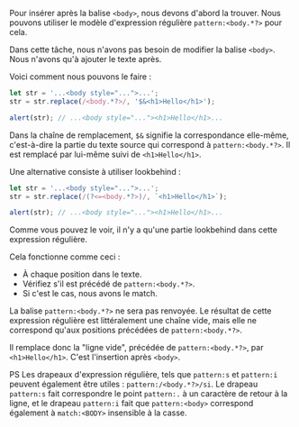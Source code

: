Pour insérer après la balise `<body>`, nous devons d'abord la trouver. Nous pouvons utiliser le modèle d'expression régulière `pattern:<body.*?>` pour cela.

Dans cette tâche, nous n'avons pas besoin de modifier la balise `<body>`. Nous n'avons qu'à ajouter le texte après.

Voici comment nous pouvons le faire :

```js run
let str = '...<body style="...">...';
str = str.replace(/<body.*?>/, '$&<h1>Hello</h1>');

alert(str); // ...<body style="..."><h1>Hello</h1>...
```

Dans la chaîne de remplacement, `$&` signifie la correspondance elle-même, c'est-à-dire la partie du texte source qui correspond à `pattern:<body.*?>`. Il est remplacé par lui-même suivi de `<h1>Hello</h1>`.

Une alternative consiste à utiliser lookbehind :

```js run
let str = '...<body style="...">...';
str = str.replace(/(?<=<body.*?>)/, `<h1>Hello</h1>`);

alert(str); // ...<body style="..."><h1>Hello</h1>...
```

Comme vous pouvez le voir, il n'y a qu'une partie lookbehind dans cette expression régulière.

Cela fonctionne comme ceci :
- À chaque position dans le texte.
- Vérifiez s'il est précédé de `pattern:<body.*?>`.
- Si c'est le cas, nous avons le match.

La balise `pattern:<body.*?>` ne sera pas renvoyée. Le résultat de cette expression régulière est littéralement une chaîne vide, mais elle ne correspond qu'aux positions précédées de `pattern:<body.*?>`.

Il remplace donc la "ligne vide", précédée de `pattern:<body.*?>`, par `<h1>Hello</h1>`. C'est l'insertion après `<body>`.

PS Les drapeaux d'expression régulière, tels que `pattern:s` et `pattern:i` peuvent également être utiles : `pattern:/<body.*?>/si`. Le drapeau `pattern:s` fait correspondre le point `pattern:.` à un caractère de retour à la ligne, et le drapeau `pattern:i` fait que `pattern:<body>` correspond également à `match:<BODY>` insensible à la casse.

